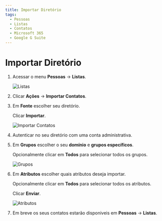 ```yaml
---
title: Importar Diretório
tags:
  - Pessoas
  - Listas
  - Contatos
  - Microsoft 365
  - Google G Suite
---
```

# Importar Diretório

1. Acessar o menu **Pessoas** -> **Listas**.

   ![Listas](https://cdn.phishx.io/phishx-docs/images/phishx_lists_people_01.webp)

2. Clicar **Ações** -> **Importar Contatos**.

3. Em **Fonte** escolher seu diretório.

   Clicar **Importar**.

   ![Importar Contatos](https://cdn.phishx.io/phishx-docs/images/phishx_lists_people_import_01.webp)

4. Autenticar no seu diretório com uma conta administrativa.

5. Em **Grupos** escolher o seu **domínio** e **grupos específicos**.

   Opcionalmente clicar em **Todos** para selecionar todos os grupos.

   ![Grupos](https://cdn.phishx.io/phishx-docs/images/phishx_lists_people_import_02.webp)

6. Em **Atributos** escolher quais atributos deseja importar.

   Opcionalmente clicar em **Todos** para selecionar todos os atributos.

   Clicar **Enviar**.

   ![Atributos](https://cdn.phishx.io/phishx-docs/images/phishx_lists_people_import_03.webp)

7. Em breve os seus contatos estarão disponiveis em **Pessoas** -> **Listas**.
